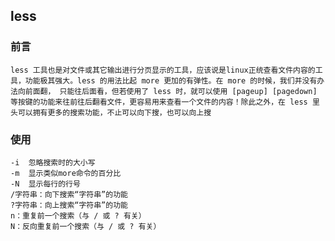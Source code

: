 ## less

### 前言
	less 工具也是对文件或其它输出进行分页显示的工具，应该说是linux正统查看文件内容的工具，功能极其强大。less 的用法比起 more 更加的有弹性。在 more 的时候，我们并没有办法向前面翻， 只能往后面看，但若使用了 less 时，就可以使用 [pageup] [pagedown] 等按键的功能来往前往后翻看文件，更容易用来查看一个文件的内容！除此之外，在 less 里头可以拥有更多的搜索功能，不止可以向下搜，也可以向上搜
	
### 使用
	-i  忽略搜索时的大小写
	-m  显示类似more命令的百分比
	-N  显示每行的行号
	/字符串：向下搜索“字符串”的功能
	?字符串：向上搜索“字符串”的功能
	n：重复前一个搜索（与 / 或 ? 有关）
	N：反向重复前一个搜索（与 / 或 ? 有关）